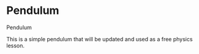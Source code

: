 # Pendulum
Pendulum

This is a simple pendulum that will be updated and used as a free
physics lesson.
